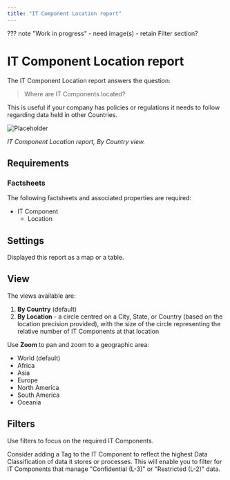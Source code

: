 ```yaml
---
title: "IT Component Location report"
---
```


??? note "Work in progress"
    - need image(s)
    - retain Filter section?

# IT Component Location report

The IT Component Location report answers the question:

>Where are IT Components located?

This is useful if your company has policies or regulations it needs to follow regarding data held in other Countries.

![Placeholder](https://dummyimage.com/800x450/eee/aaa)

*IT Component Location report, By Country view.*

## Requirements

### Factsheets

The following factsheets and associated properties are required:

- IT Component
    - Location
    
<!--
#### Tags 

- No tags are required for this report

#### Other requirement

- No other requirements
-->


## Settings

Displayed this report as a map or a table. 

## View

The views available are: 

1. **By Country** (default)
2. **By Location** - a circle centred on a City, State, or Country (based on the location precision provided), with the size of the circle representing the relative number of IT Components at that location

Use **Zoom** to pan and zoom to a geographic area:

- World (default)
- Africa
- Asia
- Europe
- North America
- South America
- Oceania


## Filters

Use filters to focus on the required IT Components.

Consider adding a Tag to the IT Component to reflect the highest Data Classification of data it stores or processes. This will enable you to filter for IT Components that manage "Confidential&nbsp;(L-3)" or "Restricted&nbsp;(L-2)" data.

<!--
## Editing

This report cannot be edited
-->
